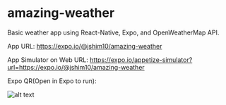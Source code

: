 # amazing-weather
Basic weather app using React-Native, Expo, and OpenWeatherMap API.

App URL:
https://expo.io/@jshim10/amazing-weather

App Simulator on Web URL:
https://expo.io/appetize-simulator?url=https://expo.io/@jshim10/amazing-weather

Expo QR(Open in Expo to run):

![alt text](https://raw.githubusercontent.com/pensivej/amazing-weather/master/Expo_QR.png)
